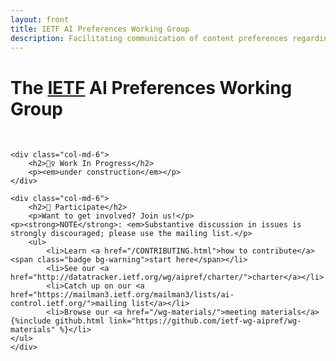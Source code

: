 ```yaml
---
layout: front
title: IETF AI Preferences Working Group
description: Facilitating communication of content preferences regarding AI training and related activities
---
```


<div class="container">
<div class="row">

  <div class="col-lg-8">
    <h1>The <a href="http://www.ietf.org/">IETF</a> <strong>AI Preferences Working Group</strong></h1>
  </div>
  <div class="col-lg-4"></div>

</div>

<div class="row">
  <div class="col">&nbsp;</div>
</div>

<div class="row">
	
	<div class="col-md-6">
		<h2>👷‍♀️ Work In Progress</h2>
		<p><em>under construction</em></p>
	</div>

	<div class="col-md-6">
		<h2>👋 Participate</h2>
		<p>Want to get involved? Join us!</p>
    <p><strong>NOTE</strong>: <em>Substantive discussion in issues is strongly discouraged; please use the mailing list.</p>
		<ul>
			<li>Learn <a href="/CONTRIBUTING.html">how to contribute</a> <span class="badge bg-warning">start here</span></li>
			<li>See our <a href="http://datatracker.ietf.org/wg/aipref/charter/">charter</a></li>
			<li>Catch up on our <a href="https://mailman3.ietf.org/mailman3/lists/ai-control.ietf.org/">mailing list</a></li>
			<li>Browse our <a href="/wg-materials/">meeting materials</a> {%include github.html link="https://github.com/ietf-wg-aipref/wg-materials" %}</li>
    </ul>
	</div>

</div>
</div>
